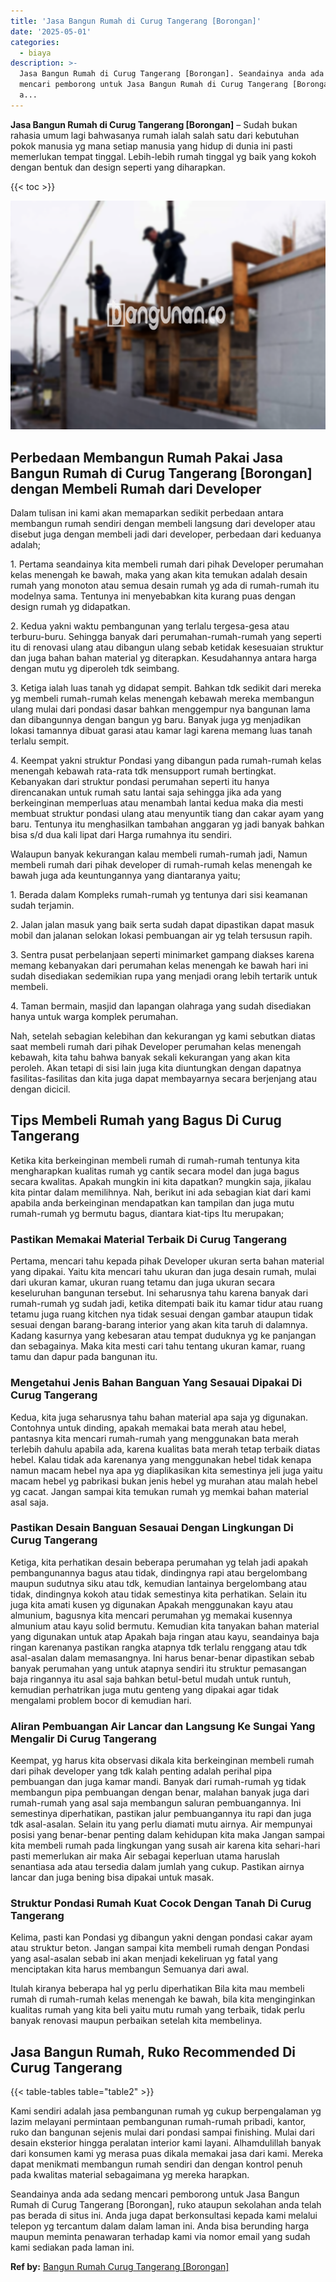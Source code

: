 ```yaml
---
title: 'Jasa Bangun Rumah di Curug Tangerang [Borongan]'
date: '2025-05-01'
categories:
  - biaya
description: >-
  Jasa Bangun Rumah di Curug Tangerang [Borongan]. Seandainya anda ada sedang
  mencari pemborong untuk Jasa Bangun Rumah di Curug Tangerang [Borongan], ruko
  a...
---
```


**Jasa Bangun Rumah di Curug Tangerang \[Borongan\]** – Sudah bukan rahasia umum lagi bahwasanya rumah ialah salah satu dari kebutuhan pokok manusia yg mana setiap manusia yang hidup di dunia ini pasti memerlukan tempat tinggal. Lebih-lebih rumah tinggal yg baik yang kokoh dengan bentuk dan design seperti yang diharapkan.

{{< toc >}}

![Jasa Bangun Rumah di Curug Tangerang [Borongan]](/images/borong-bangunan-13.png)

## Perbedaan Membangun Rumah Pakai Jasa Bangun Rumah di Curug Tangerang \[Borongan\] dengan Membeli Rumah dari Developer

Dalam tulisan ini kami akan memaparkan sedikit perbedaan antara membangun rumah sendiri dengan membeli langsung dari developer atau disebut juga dengan membeli jadi dari developer, perbedaan dari keduanya adalah;

1\. Pertama seandainya kita membeli rumah dari pihak Developer perumahan kelas menengah ke bawah, maka yang akan kita temukan adalah desain rumah yang monoton atau semua desain rumah yg ada di rumah-rumah itu modelnya sama. Tentunya ini menyebabkan kita kurang puas dengan design rumah yg didapatkan.

2\. Kedua yakni waktu pembangunan yang terlalu tergesa-gesa atau terburu-buru. Sehingga banyak dari perumahan-rumah-rumah yang seperti itu di renovasi ulang atau dibangun ulang sebab ketidak kesesuaian struktur dan juga bahan bahan material yg diterapkan. Kesudahannya antara harga dengan mutu yg diperoleh tdk seimbang.

3\. Ketiga ialah luas tanah yg didapat sempit. Bahkan tdk sedikit dari mereka yg membeli rumah-rumah kelas menengah kebawah mereka membangun ulang mulai dari pondasi dasar bahkan menggempur nya bangunan lama dan dibangunnya dengan bangun yg baru. Banyak juga yg menjadikan lokasi tamannya dibuat garasi atau kamar lagi karena memang luas tanah terlalu sempit.

4\. Keempat yakni struktur Pondasi yang dibangun pada rumah-rumah kelas menengah kebawah rata-rata tdk mensupport rumah bertingkat. Kebanyakan dari struktur pondasi perumahan seperti itu hanya direncanakan untuk rumah satu lantai saja sehingga jika ada yang berkeinginan memperluas atau menambah lantai kedua maka dia mesti membuat struktur pondasi ulang atau menyuntik tiang dan cakar ayam yang baru. Tentunya itu menghasilkan tambahan anggaran yg jadi banyak bahkan bisa s/d dua kali lipat dari Harga rumahnya itu sendiri.

Walaupun banyak kekurangan kalau membeli rumah-rumah jadi, Namun membeli rumah dari pihak developer di rumah-rumah kelas menengah ke bawah juga ada keuntungannya yang diantaranya yaitu;

1\. Berada dalam Kompleks rumah-rumah yg tentunya dari sisi keamanan sudah terjamin.

2\. Jalan jalan masuk yang baik serta sudah dapat dipastikan dapat masuk mobil dan jalanan selokan lokasi pembuangan air yg telah tersusun rapih.

3\. Sentra pusat perbelanjaan seperti minimarket gampang diakses karena memang kebanyakan dari perumahan kelas menengah ke bawah hari ini sudah disediakan sedemikian rupa yang menjadi orang lebih tertarik untuk membeli.

4\. Taman bermain, masjid dan lapangan olahraga yang sudah disediakan hanya untuk warga komplek perumahan.

Nah, setelah sebagian kelebihan dan kekurangan yg kami sebutkan diatas saat membeli rumah dari pihak Developer perumahan kelas menengah kebawah, kita tahu bahwa banyak sekali kekurangan yang akan kita peroleh. Akan tetapi di sisi lain juga kita diuntungkan dengan dapatnya fasilitas-fasilitas dan kita juga dapat membayarnya secara berjenjang atau dengan dicicil.

## Tips Membeli Rumah yang Bagus Di Curug Tangerang

Ketika kita berkeinginan membeli rumah di rumah-rumah tentunya kita mengharapkan kualitas rumah yg cantik secara model dan juga bagus secara kwalitas. Apakah mungkin ini kita dapatkan? mungkin saja, jikalau kita pintar dalam memilihnya. Nah, berikut ini ada sebagian kiat dari kami apabila anda berkeinginan mendapatkan kan tampilan dan juga mutu rumah-rumah yg bermutu bagus, diantara kiat-tips Itu merupakan;

### Pastikan Memakai Material Terbaik Di Curug Tangerang

Pertama, mencari tahu kepada pihak Developer ukuran serta bahan material yang dipakai. Yaitu kita mencari tahu ukuran dan juga desain rumah, mulai dari ukuran kamar, ukuran ruang tetamu dan juga ukuran secara keseluruhan bangunan tersebut. Ini seharusnya tahu karena banyak dari rumah-rumah yg sudah jadi, ketika ditempati baik itu kamar tidur atau ruang tetamu juga ruang kitchen nya tidak sesuai dengan gambar ataupun tidak sesuai dengan barang-barang interior yang akan kita taruh di dalamnya. Kadang kasurnya yang kebesaran atau tempat duduknya yg ke panjangan dan sebagainya. Maka kita mesti cari tahu tentang ukuran kamar, ruang tamu dan dapur pada bangunan itu.

### Mengetahui Jenis Bahan Banguan Yang Sesauai Dipakai Di Curug Tangerang

Kedua, kita juga seharusnya tahu bahan material apa saja yg digunakan. Contohnya untuk dinding, apakah memakai bata merah atau hebel, pantasnya kita mencari rumah-rumah yang menggunakan bata merah terlebih dahulu apabila ada, karena kualitas bata merah tetap terbaik diatas hebel. Kalau tidak ada karenanya yang menggunakan hebel tidak kenapa namun macam hebel nya apa yg diaplikasikan kita semestinya jeli juga yaitu macam hebel yg pabrikasi bukan jenis hebel yg murahan atau malah hebel yg cacat. Jangan sampai kita temukan rumah yg memkai bahan material asal saja.

### Pastikan Desain Banguan Sesauai Dengan Lingkungan Di Curug Tangerang

Ketiga, kita perhatikan desain beberapa perumahan yg telah jadi apakah pembangunannya bagus atau tidak, dindingnya rapi atau bergelombang maupun sudutnya siku atau tdk, kemudian lantainya bergelombang atau tidak, dindingnya kokoh atau tidak semestinya kita perhatikan. Selain itu juga kita amati kusen yg digunakan Apakah menggunakan kayu atau almunium, bagusnya kita mencari perumahan yg memakai kusennya almunium atau kayu solid bermutu. Kemudian kita tanyakan bahan material yang digunakan untuk atap Apakah baja ringan atau kayu, seandainya baja ringan karenanya pastikan rangka atapnya tdk terlalu renggang atau tdk asal-asalan dalam memasangnya. Ini harus benar-benar dipastikan sebab banyak perumahan yang untuk atapnya sendiri itu struktur pemasangan baja ringannya itu asal saja bahkan betul-betul mudah untuk runtuh, kemudian perhatrikan juga mutu genteng yang dipakai agar tidak mengalami problem bocor di kemudian hari.

### Aliran Pembuangan Air Lancar dan Langsung Ke Sungai Yang Mengalir Di Curug Tangerang

Keempat, yg harus kita observasi dikala kita berkeinginan membeli rumah dari pihak developer yang tdk kalah penting adalah perihal pipa pembuangan dan juga kamar mandi. Banyak dari rumah-rumah yg tidak membangun pipa pembuangan dengan benar, malahan banyak juga dari rumah-rumah yang asal saja membangun saluran pembuangannya. Ini semestinya diperhatikan, pastikan jalur pembuangannya itu rapi dan juga tdk asal-asalan. Selain itu yang perlu diamati mutu airnya. Air mempunyai posisi yang benar-benar penting dalam kehidupan kita maka Jangan sampai kita membeli rumah pada lingkungan yang susah air karena kita sehari-hari pasti memerlukan air maka Air sebagai keperluan utama haruslah senantiasa ada atau tersedia dalam jumlah yang cukup. Pastikan airnya lancar dan juga bening bisa dipakai untuk masak.

### Struktur Pondasi Rumah Kuat Cocok Dengan Tanah Di Curug Tangerang

Kelima, pasti kan Pondasi yg dibangun yakni dengan pondasi cakar ayam atau struktur beton. Jangan sampai kita membeli rumah dengan Pondasi yang asal-asalan sebab ini akan menjadi kekeliruan yg fatal yang menciptakan kita harus membangun Semuanya dari awal.

Itulah kiranya beberapa hal yg perlu diperhatikan Bila kita mau membeli rumah di rumah-rumah kelas menengah ke bawah, bila kita menginginkan kualitas rumah yang kita beli yaitu mutu rumah yang terbaik, tidak perlu banyak renovasi maupun perbaikan setelah kita membelinya.

## Jasa Bangun Rumah, Ruko Recommended Di Curug Tangerang

{{< table-tables table="table2" >}}

Kami sendiri adalah jasa pembangunan rumah yg cukup berpengalaman yg lazim melayani permintaan pembangunan rumah-rumah pribadi, kantor, ruko dan bangunan sejenis mulai dari pondasi sampai finishing. Mulai dari desain eksterior hingga peralatan interior kami layani. Alhamdulillah banyak dari konsumen kami yg merasa puas dikala memakai jasa dari kami. Mereka dapat menikmati membangun rumah sendiri dan dengan kontrol penuh pada kwalitas material sebagaimana yg mereka harapkan.

Seandainya anda ada sedang mencari pemborong untuk Jasa Bangun Rumah di Curug Tangerang \[Borongan\], ruko ataupun sekolahan anda telah pas berada di situs ini. Anda juga dapat berkonsultasi kepada kami melalui telepon yg tercantum dalam dalam laman ini. Anda bisa berunding harga maupun meminta penawaran terhadap kami via nomor email yang sudah kami sediakan pada laman ini.

**Ref by:** [Bangun Rumah Curug Tangerang [Borongan]](https://id.wikipedia.org/wiki/Bangun)
